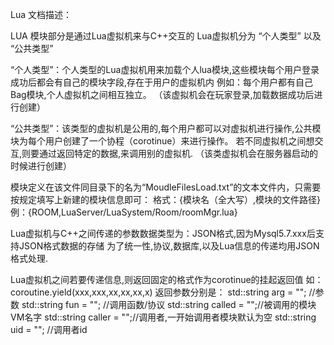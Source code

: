 Lua 文档描述：

LUA 模块部分是通过Lua虚拟机来与C++交互的
Lua虚拟机分为 “个人类型” 以及 “公共类型” 

“个人类型”：个人类型的Lua虚拟机用来加载个人lua模块,这些模块每个用户登录成功后都会有自己的模块字段,存在于用户的虚拟机内
例如：每个用户都有自己Bag模块,个人虚拟机之间相互独立。
（该虚拟机会在玩家登录,加载数据成功后进行创建）


“公共类型”：该类型的虚拟机是公用的,每个用户都可以对虚拟机进行操作,公共模块为每个用户创建了一个协程（corotinue）来进行操作。
若不同虚拟机之间想交互,则要通过返回特定的数据,来调用别的虚拟机.
（该类虚拟机会在服务器启动的时候进行创建）


模块定义在该文件同目录下的名为“MoudleFilesLoad.txt”的文本文件内，只需要按规定填写上新建的模块信息即可：
格式：{模块名（全大写）,模块的文件路径}
例：{ROOM,LuaServer/LuaSystem/Room/roomMgr.lua}


Lua虚拟机与C++之间传递的参数数据类型为：JSON格式,因为Mysql5.7.xxx后支持JSON格式数据的存储
为了统一性,协议,数据库,以及Lua信息的传递均用JSON格式处理.

Lua虚拟机之间若要传递信息,则返回固定的格式作为corotinue的挂起返回值
如：
coroutine.yield(xxx,xxx,xx,xx,xx,x)
返回参数分别是：
std::string arg = "";   //参数
std::string fun = "";   //调用函数/协议
std::string called = "";//被调用的模块VM名字
std::string caller = "";//调用者,一开始调用者模块默认为空
std::string uid = "";   //调用者id
